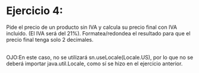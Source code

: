 # Ejercicio 4:
Pide el precio de un producto sin IVA y calcula su precio final con IVA incluido.
(El IVA será del 21%).
Formatea/redondea el resultado para que el precio final tenga solo 2 decimales.
<br>
<br>



OJO:En este caso, no se utilizará sn.useLocale(Locale.US), por lo que no se deberá importar java.util.Locale, como sí se hizo en el ejercicio anterior.
